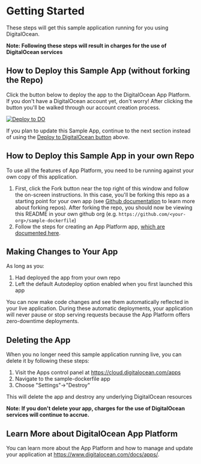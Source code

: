 # Getting Started #

These steps will get this sample application running for you using DigitalOcean.

**Note: Following these steps will result in charges for the use of DigitalOcean services**

## How to Deploy this Sample App (without forking the Repo) ##

Click the button below to deploy the app to the DigitalOcean App Platform. If you don't have a DigitalOcean account yet, don't worry! After clicking the button you'll be walked through our account creation process.

 [![Deploy to DO](https://mp-assets1.sfo2.digitaloceanspaces.com/deploy-to-do/do-btn-blue.svg)](https://cloud.digitalocean.com/apps/new?repo=https://github.com/digitalocean/sample-dockerfile/tree/main)
 
If you plan to update this Sample App, continue to the next section instead of using the [Deploy to DigitalOcean button](https://www.digitalocean.com/docs/app-platform/how-to/add-deploy-do-button/) above.

## How to Deploy this Sample App in your own Repo ## 

To use all the features of App Platform, you need to be running against your own copy of this application. 

1. First, click the Fork button near the top right of this window and follow the on-screen instructions. In this case, you'll be forking this repo as a starting point for your own app (see [Github documentation](https://docs.github.com/en/github/getting-started-with-github/fork-a-repo) to learn more about forking repos). After forking the repo, you should now be viewing this README in your own github org (e.g. `https://github.com/<your-org>/sample-dockerfile`)
2. Follow the steps for creating an App Platform app, [which are documented here](https://www.digitalocean.com/docs/app-platform/how-to/create-apps/). 

## Making Changes to Your App ##

As long as you:

1. Had deployed the app from your own repo
2. Left the default Autodeploy option enabled when you first launched this app

You can now make code changes and see them automatically reflected in your live application. During these automatic deployments, your application will never pause or stop serving requests because the App Platform offers zero-downtime deployments.

## Deleting the App #

When you no longer need this sample application running live, you can delete it by following these steps:
1. Visit the Apps control panel at https://cloud.digitalocean.com/apps
1. Navigate to the sample-dockerfile app
1. Choose "Settings"->"Destroy"

This will delete the app and destroy any underlying DigitalOcean resources

**Note: If you don't delete your app, charges for the use of DigitalOcean services will continue to accrue.**

## Learn More about DigitalOcean App Platform ##

You can learn more about the App Platform and how to manage and update your application at https://www.digitalocean.com/docs/apps/.
